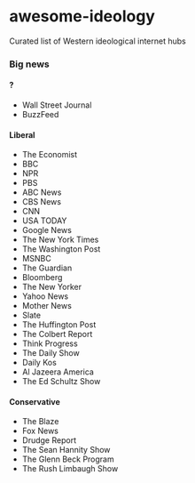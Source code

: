 # awesome-ideology
Curated list of Western ideological internet hubs

### Big news

#### ?

* Wall Street Journal
* BuzzFeed

#### Liberal

* The Economist
* BBC
* NPR
* PBS
* ABC News
* CBS News
* CNN
* USA TODAY
* Google News
* The New York Times
* The Washington Post
* MSNBC
* The Guardian
* Bloomberg
* The New Yorker
* Yahoo News
* Mother News
* Slate
* The Huffington Post
* The Colbert Report
* Think Progress
* The Daily Show
* Daily Kos
* Al Jazeera America
* The Ed Schultz Show

#### Conservative

* The Blaze
* Fox News
* Drudge Report
* The Sean Hannity Show
* The Glenn Beck Program
* The Rush Limbaugh Show
